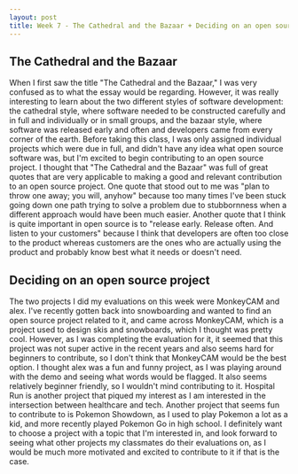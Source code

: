 ```yaml
---
layout: post
title: Week 7 - The Cathedral and the Bazaar + Deciding on an open source project
---
```

## The Cathedral and the Bazaar
When I first saw the title "The Cathedral and the Bazaar," I was very confused as to what the essay would be regarding. However, it was really interesting to learn about the two different styles of software development: the cathedral style, where software needed to be constructed carefully and in full and individually or in small groups, and the bazaar style, where software was released early and often and developers came from every corner of the earth. Before taking this class, I was only assigned individual projects which were due in full, and didn't have any idea what open source software was, but I'm excited to begin contributing to an open source project. I thought that "The Cathedral and the Bazaar" was full of great quotes that are very applicable to making a good and relevant contribution to an open source project. One quote that stood out to me was "plan to throw one away; you will, anyhow" because too many times I've been stuck going down one path trying to solve a problem due to stubbornness when a different approach would have been much easier. Another quote that I think is quite important in open source is to "release early. Release often. And listen to your customers" because I think that developers are often too close to the product whereas customers are the ones who are actually using the product and probably know best what it needs or doesn't need.

## Deciding on an open source project
The two projects I did my evaluations on this week were MonkeyCAM and alex. I've recently gotten back into snowboarding and wanted to find an open source project related to it, and came across MonkeyCAM, which is a project used to design skis and snowboards, which I thought was pretty cool. However, as I was completing the evaluation for it, it seemed that this project was not super active in the recent years and also seems hard for beginners to contribute, so I don't think that MonkeyCAM would be the best option. I thought alex was a fun and funny project, as I was playing around with the demo and seeing what words would be flagged. It also seems relatively beginner friendly, so I wouldn't mind contributing to it. Hospital Run is another project that piqued my interest as I am interested in the intersection between healthcare and tech. Another project that seems fun to contribute to is Pokemon Showdown, as I used to play Pokemon a lot as a kid, and more recently played Pokemon Go in high school. I definitely want to choose a project with a topic that I'm interested in, and look forward to seeing what other projects my classmates do their evaluations on, as I would be much more motivated and excited to contribute to it if that is the case.